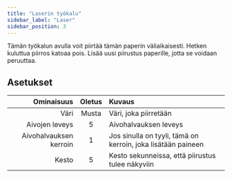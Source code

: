 ```yaml
---
title: "Laserin työkalu"
sidebar_label: "Laser"
sidebar_position: 3
---
```



Tämän työkalun avulla voit piirtää tämän paperin väliaikaisesti. Hetken kuluttua piirros katoaa pois. Lisää uusi piirustus paperille, jotta se voidaan peruuttaa.

## Asetukset

|             Ominaisuus | Oletus | Kuvaus                                                       |
| ----------------------:|:------:|:------------------------------------------------------------ |
|                   Väri | Musta  | Väri, joka piirretään                                        |
|         Aivojen leveys |   5    | Aivohalvauksen leveys                                        |
| Aivohalvauksen kerroin |   1    | Jos sinulla on tyyli, tämä on kerroin, joka lisätään paineen |
|                  Kesto |   5    | Kesto sekunneissa, että piirustus tulee näkyviin             |
